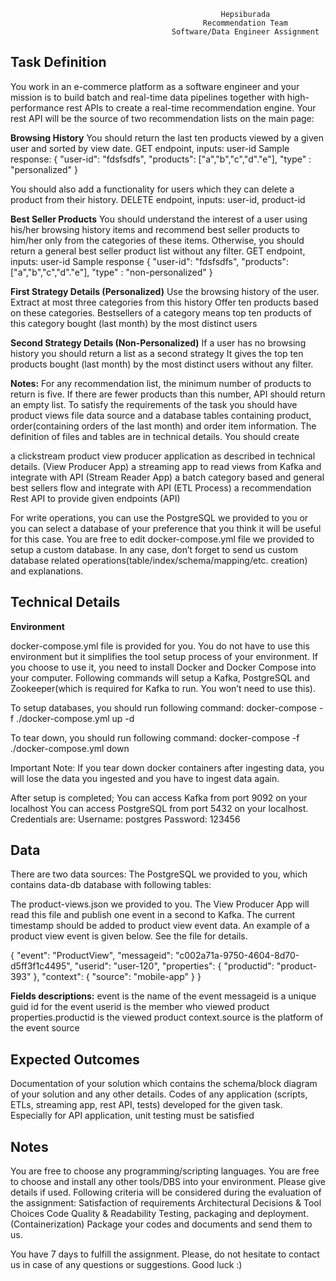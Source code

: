                                                    Hepsiburada
                                               Recommendation Team
                                        Software/Data Engineer Assignment

<h2>Task Definition</h2>

You work in an e-commerce platform as a software engineer and your mission is to build batch and real-time data pipelines together with high-performance rest APIs to create a real-time recommendation engine. Your rest API will be the source of two recommendation lists on the main page:

<b>Browsing History</b>
You should return the last ten products viewed by a given user and sorted by view date.
GET endpoint, inputs: user-id
Sample response:
{
	"user-id": "fdsfsdfs",
	"products": ["a","b","c","d"."e"],
	"type" : "personalized"
}

You should also add a functionality for users which they can delete a product from their history.
DELETE endpoint, inputs: user-id, product-id

<b>Best Seller Products</b>
You should understand the interest of a user using his/her browsing history items and recommend best seller products to him/her only from the categories of these items. Otherwise, you should return a general best seller product list without any filter.
GET endpoint, inputs: user-id
Sample response
{
	"user-id": "fdsfsdfs",
	"products": ["a","b","c","d"."e"],
	"type" : "non-personalized"
}



<b>First Strategy Details (Personalized)</b>
Use the browsing history of the user.
Extract at most three categories from this history
Offer ten products based on these categories.
Bestsellers of a category means top ten products of this category bought (last month) by the most distinct users

<b>Second Strategy Details (Non-Personalized)</b>
If a user has no browsing history you should return a list as a second strategy
It gives the top ten products bought (last month) by the most distinct users without any filter.

<b>Notes:</b>
For any recommendation list, the minimum number of products to return is five. If there are fewer products than this number, API should return an empty list.
To satisfy the requirements of the task you should have product views file data source and a database tables containing product, order(containing orders of the last month) and order item information. The definition of files and tables are in technical details.
You should create

a clickstream product view producer application as described in technical details. (View Producer App)
a streaming app to read views from Kafka and integrate with API (Stream Reader App)
a batch category based and general best sellers flow and integrate with API (ETL Process)
a recommendation Rest API to provide given endpoints (API)



For write operations, you can use the PostgreSQL we provided to you or you can select a database of your preference that you think it will be useful for this case. You are free to edit docker-compose.yml file we provided to setup a custom database. In any case, don’t forget to send us custom database related operations(table/index/schema/mapping/etc. creation) and explanations.



<h2>Technical Details</h2>

<b>Environment</b>

docker-compose.yml file is provided for you. You do not have to use this environment but it simplifies the tool setup process of your environment. If you choose to use it, you need to install Docker and Docker Compose into your computer. Following commands will setup a Kafka, PostgreSQL and Zookeeper(which is required for Kafka to run. You won’t need to use this).

To setup databases, you should run following command:
docker-compose -f ./docker-compose.yml up -d

To tear down, you should run following command:
docker-compose -f ./docker-compose.yml down

Important Note: If you tear down docker containers after ingesting data, you will lose the data you ingested and you have to ingest data again.

After setup is completed;
You can access Kafka from port 9092 on your localhost
You can access PostgreSQL from port 5432 on your localhost. Credentials are:
Username: postgres
Password: 123456

<h2>Data</h2>
There are two data sources:
The PostgreSQL we provided to you, which contains data-db database with following tables:



The product-views.json we provided to you. The View Producer App will read this file and publish one event in a second to Kafka. The current timestamp should be added to product view event data. An example of a product view event is given below. See the file for details.

{
  "event": "ProductView",
  "messageid": "c002a71a-9750-4604-8d70-d5ff3f1c4495",
  "userid": "user-120",
  "properties": {
    "productid": "product-393"
  },
  "context": {
    "source": "mobile-app"
  }
}


<b>Fields descriptions:</b>
event is the name of the event
messageid is a unique guid id for the event
userid is the member who viewed product
properties.productid is the viewed product
context.source is the platform of the event source

<h2>Expected Outcomes</h2>
Documentation of your solution which contains the schema/block diagram of your solution and any other details.
Codes of any application (scripts, ETLs, streaming app, rest API, tests) developed for the given task.
Especially for API application, unit testing must be satisfied

<h2>Notes</h2>
You are free to choose any programming/scripting languages.
You are free to choose and install any other tools/DBS into your environment. Please give details if used.
Following criteria will be considered during the evaluation of the assignment:
Satisfaction of requirements
Architectural Decisions & Tool Choices
Code Quality & Readability
Testing, packaging and deployment. (Containerization)
Package your codes and documents and send them to us.

You have 7 days to fulfill the assignment. Please, do not hesitate to contact us in case of any questions or suggestions.
Good luck :)

